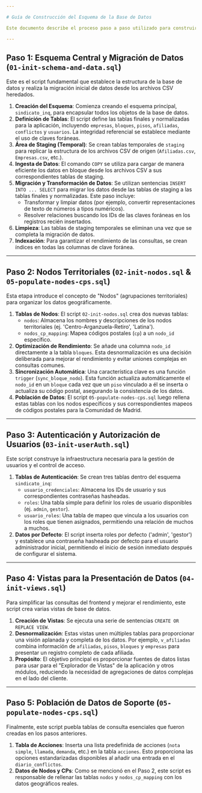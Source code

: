```yaml
---

# Guía de Construcción del Esquema de la Base de Datos

Este documento describe el proceso paso a paso utilizado para construir y poblar el esquema de la base de datos PostgreSQL para el Sistema de Gestión del Sindicato de Inquilinas. El proceso está automatizado a través de una serie de scripts SQL ordenados ubicados en el directorio `/build/postgreSQL/init-scripts/`.

---
```


## Paso 1: Esquema Central y Migración de Datos (`01-init-schema-and-data.sql`)

Este es el script fundamental que establece la estructura de la base de datos y realiza la migración inicial de datos desde los archivos CSV heredados.

1.  **Creación del Esquema**: Comienza creando el esquema principal, `sindicato_inq`, para encapsular todos los objetos de la base de datos.
2.  **Definición de Tablas**: El script define las tablas finales y normalizadas para la aplicación, incluyendo `empresas`, `bloques`, `pisos`, `afiliadas`, `conflictos` y `usuarios`. La integridad referencial se establece mediante el uso de claves foráneas.
3.  **Área de Staging (Temporal)**: Se crean tablas temporales de `staging` para replicar la estructura de los archivos CSV de origen (`Afiliadas.csv`, `Empresas.csv`, etc.).
4.  **Ingesta de Datos**: El comando `COPY` se utiliza para cargar de manera eficiente los datos en bloque desde los archivos CSV a sus correspondientes tablas de staging.
5.  **Migración y Transformación de Datos**: Se utilizan sentencias `INSERT INTO ... SELECT` para migrar los datos desde las tablas de staging a las tablas finales y normalizadas. Este paso incluye:
    * Transformar y limpiar datos (por ejemplo, convertir representaciones de texto de números a tipos numéricos).
    * Resolver relaciones buscando los IDs de las claves foráneas en los registros recién insertados.
6.  **Limpieza**: Las tablas de staging temporales se eliminan una vez que se completa la migración de datos.
7.  **Indexación**: Para garantizar el rendimiento de las consultas, se crean índices en todas las columnas de clave foránea.

---

## Paso 2: Nodos Territoriales (`02-init-nodos.sql` & `05-populate-nodes-cps.sql`)

Esta etapa introduce el concepto de "Nodos" (agrupaciones territoriales) para organizar los datos geográficamente.

1.  **Tablas de Nodos**: El script `02-init-nodos.sql` crea dos nuevas tablas:
    * `nodos`: Almacena los nombres y descripciones de los nodos territoriales (ej. 'Centro-Arganzuela-Retiro', 'Latina').
    * `nodos_cp_mapping`: Mapea códigos postales (`cp`) a un `nodo_id` específico.
2.  **Optimización de Rendimiento**: Se añade una columna `nodo_id` directamente a la tabla `bloques`. Esta desnormalización es una decisión deliberada para mejorar el rendimiento y evitar uniones complejas en consultas comunes.
3.  **Sincronización Automática**: Una característica clave es una función `trigger` (`sync_bloque_nodo`). Esta función actualiza automáticamente el `nodo_id` en un `bloque` cada vez que un `piso` vinculado a él se inserta o actualiza su código postal, asegurando la consistencia de los datos.
4.  **Población de Datos**: El script `05-populate-nodes-cps.sql` luego rellena estas tablas con los nodos específicos y sus correspondientes mapeos de códigos postales para la Comunidad de Madrid.

---

## Paso 3: Autenticación y Autorización de Usuarios (`03-init-userAuth.sql`)

Este script construye la infraestructura necesaria para la gestión de usuarios y el control de acceso.

1.  **Tablas de Autenticación**: Se crean tres tablas dentro del esquema `sindicato_inq`:
    * `usuario_credenciales`: Almacena los IDs de usuario y sus correspondientes contraseñas hasheadas.
    * `roles`: Una tabla simple para definir los roles de usuario disponibles (ej. `admin`, `gestor`).
    * `usuario_roles`: Una tabla de mapeo que vincula a los usuarios con los roles que tienen asignados, permitiendo una relación de muchos a muchos.
2.  **Datos por Defecto**: El script inserta roles por defecto ('admin', 'gestor') y establece una contraseña hasheada por defecto para el usuario administrador inicial, permitiendo el inicio de sesión inmediato después de configurar el sistema.

---

## Paso 4: Vistas para la Presentación de Datos (`04-init-views.sql`)

Para simplificar las consultas del frontend y mejorar el rendimiento, este script crea varias vistas de base de datos.

1.  **Creación de Vistas**: Se ejecuta una serie de sentencias `CREATE OR REPLACE VIEW`.
2.  **Desnormalización**: Estas vistas unen múltiples tablas para proporcionar una visión aplanada y completa de los datos. Por ejemplo, `v_afiliadas` combina información de `afiliadas`, `pisos`, `bloques` y `empresas` para presentar un registro completo de cada afiliada.
3.  **Propósito**: El objetivo principal es proporcionar fuentes de datos listas para usar para el "Explorador de Vistas" de la aplicación y otros módulos, reduciendo la necesidad de agregaciones de datos complejas en el lado del cliente.

---

## Paso 5: Población de Datos de Soporte (`05-populate-nodes-cps.sql`)

Finalmente, este script puebla tablas de consulta esenciales que fueron creadas en los pasos anteriores.

1.  **Tabla de Acciones**: Inserta una lista predefinida de acciones (`nota simple`, `llamada`, `demanda`, etc.) en la tabla `acciones`. Esto proporciona las opciones estandarizadas disponibles al añadir una entrada en el `diario_conflictos`.
2.  **Datos de Nodos y CPs**: Como se mencionó en el Paso 2, este script es responsable de rellenar las tablas `nodos` y `nodos_cp_mapping` con los datos geográficos reales.